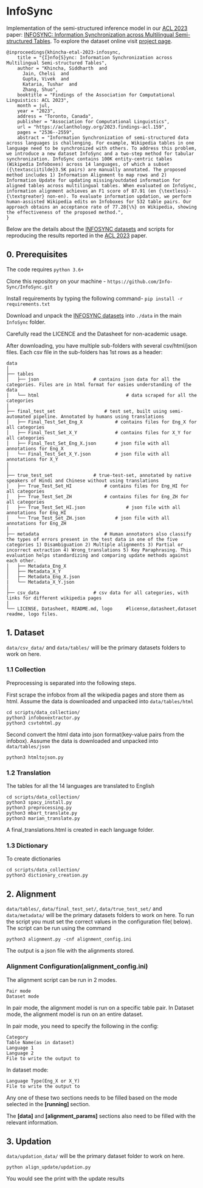 
# InfoSync
<!-- <p align="center"><img width="80%" src="logo.png" /></p> -->

Implementation of the semi-structured inference model in our [ACL 2023](https://2023.aclweb.org/) paper: [INFOSYNC: Information Synchronization across Multilingual Semi-structured Tables](https://vgupta123.github.io/docs/infosync_paper.pdf). To explore the dataset online visit [project page](https://info-sync.github.io/info-sync/).

```
@inproceedings{khincha-etal-2023-infosync,
    title = "{I}nfo{S}ync: Information Synchronization across Multilingual Semi-structured Tables",
    author = "Khincha, Siddharth  and
      Jain, Chelsi  and
      Gupta, Vivek  and
      Kataria, Tushar  and
      Zhang, Shuo",
    booktitle = "Findings of the Association for Computational Linguistics: ACL 2023",
    month = jul,
    year = "2023",
    address = "Toronto, Canada",
    publisher = "Association for Computational Linguistics",
    url = "https://aclanthology.org/2023.findings-acl.159",
    pages = "2536--2559",
    abstract = "Information Synchronization of semi-structured data across languages is challenging. For example, Wikipedia tables in one language need to be synchronized with others. To address this problem, we introduce a new dataset InfoSync and a two-step method for tabular synchronization. InfoSync contains 100K entity-centric tables (Wikipedia Infoboxes) across 14 languages, of which a subset ({\textasciitilde}3.5K pairs) are manually annotated. The proposed method includes 1) Information Alignment to map rows and 2) Information Update for updating missing/outdated information for aligned tables across multilingual tables. When evaluated on InfoSync, information alignment achieves an F1 score of 87.91 (en {\textless}-{\textgreater} non-en). To evaluate information updation, we perform human-assisted Wikipedia edits on Infoboxes for 532 table pairs. Our approach obtains an acceptance rate of 77.28{\%} on Wikipedia, showing the effectiveness of the proposed method.",
}
```

Below are the details about the [INFOSYNC datasets](https://github.com/Info-Sync/InfoSync) and scripts for reproducing the results reported in the [ACL 2023](https://2023.aclweb.org/) paper.

## 0. Prerequisites
The code requires `python 3.6+`

Clone this repository on your machine - `https://github.com/Info-Sync/InfoSync.git` 

Install requirements by typing the following command-
```pip install -r requirements.txt``` 


Download and unpack the [INFOSYNC datasets](https://github.com/Info-Sync/InfoSync) into ```./data``` in the main ```InfoSync``` folder. 

Carefully read the LICENCE and the Datasheet for non-academic usage. 

After downloading, you have multiple sub-folders with several csv/html/json files. Each csv file in the sub-folders has 1st rows as a header:

```
data
│ 
├── tables
│   ├── json				    # contains json data for all the categories. Files are in html format for easies understanding of the data
│   └── html                                # data scraped for all the categories
│
├── final_test_set		            # test set, built using semi-automated pipeline. Annotated by humans using translations
│   ├── Final_Test_Set_Eng_X 		    # contains files for Eng_X for all categories
│   ├── Final_Test_Set_X_Y 	            # contains files for X_Y for all categories
│   ├── Final_Test_Set_Eng_X.json 	    # json file with all annotations for Eng_X
│   └── Final_Test_Set_X_Y.json 	    # json file with all annotations for X_Y
│
│
├── true_test_set			    # true-test-set, annotated by native speakers of Hindi and Chinese without using translations
│   ├── True_Test_Set_HI 		    # contains files for Eng_HI for all categories
│   ├── True_Test_Set_ZH 		    # contains files for Eng_ZH for all categories
│   ├── True_Test_Set_HI.json 	            # json file with all annotations for Eng_HI
│   └── True_Test_Set_ZH.json 		    # json file with all annotations for Eng_ZH
|
├── metadata 			            # Human annotators also classify the types of errors present in the test data in one of the five categories 1) Disambiguation 2) Multiple alignments 3) Partial or incorrect extraction 4) Wrong_translations 5) Key Paraphrasing. This evaluation helps standardizing and comparing update methods against each other.
│   ├── Metadata_Eng_X 
│   ├── Metadata_X_Y						
│   ├── Metadata_Eng_X.json 							
|   └── Metadata_X_Y.json 
│   		  
├── csv_data				    # csv data for all categories, with links for different wikipedia pages
│
└── LICENSE, Datasheet, README.md, logo	    #license,datasheet,dataset readme, logo files.

```
 
## 1. Dataset
```data/csv_data/``` and ```data/tables/``` will be the primary datasets folders to work on here.

### 1.1 Collection
Preprocessing is separated into the following steps.

First scrape the infobox from all the wikipedia pages and store them as html. Assume the data is downloaded and unpacked into ```data/tables/html```

```
cd scripts/data_collection/
python3 infoboxextractor.py
python3 csvtohtml.py
```


Second convert the html data into json format(key-value pairs from the infobox). Assume the data is downloaded and unpacked into ```data/tables/json```

```
python3 htmltojson.py
```

### 1.2 Translation
The tables for all the 14 languages are translated to English

```
cd scripts/data_collection/
python3 spacy_install.py
python3 preprocessing.py
python3 mbart_translate.py
python3 marian_translate.py
```

A final_translations.html is created in each language folder.

### 1.3 Dictionary
To create dictionaries
```
cd scripts/data_collection/
python3 dictionary_creation.py
```

## 2. Alignment
```data/tables/```, ```data/final_test_set/```, ```data/true_test_set/``` and ```data/metadata/``` will be the primary datasets folders to work on here.
To run the script you must set the correct values in the configuration file( below).
The script can be run using the command
```
python3 alignment.py -cnf alignment_config.ini
```
The output is a json file with the alignments stored.

### Alignment Configuration(alignment_config.ini)

The alignment script can be run in 2 modes.
```
Pair mode
Dataset mode
```
In pair mode, the alignment model is run on a specific table pair.
In Dataset mode, the alignment model is run on an entire dataset.


In pair mode, you need to specify the following in the config:
```
Category
Table Name(as in dataset)
Language 1
Language 2
File to write the output to
```
In dataset mode:
```
Language Type(Eng_X or X_Y)
File to write the output to
```
Any one of these two sections needs to be filled based on the mode selected in the <b>[running] </b> section.

The <b>[data]</b>  and <b>[alignment_params]</b> sections also need to be filled with the relevant information.


<!-- ### 2.1 Preprocessing
Preprocessing is separated into the following steps.

First extract something out of the json files. Assume the data is downloaded and unpacked into ```data/maindata/```
```
cd scripts/preprocess/
mkdir ./../../temp
mkdir ./../../temp/data/
bash json_to_all.sh 						# comment premise types as needed

```
This might take a few minutes. You would see a ```temp/data/``` folder. ```temp/data/``` will contain sub-folders for several premise types. For example, 
```

temp/data/
│ 
└── parapremise 						# paragraph as premise
    ├── dev.tsv 						# development datasplit
    ├── test_alpha1.tsv 					# test alpha1 datasplit
    ├── test_alpha2.tsv 					# test alpha2 datasplit
    ├── test_alpha3.tsv 					# test alpha3 datasplit
    └── train.tsv 						# training datasplit

```
### 2.2 Vectorizing
Then batch examples and vectorize them:
```
cd ../roberta
mkdir ./../../temp/processed 						
bash preprocess_roberta.sh 					# comment premise types as needed

```
You would see a ```temp/processed/``` folder. ```temp/processed/``` will contain sub-folders for several premise types. For example, 
```

temp/processed/
│
└── parapremise 						# paragraph as premise
    ├── dev.pkl 						# development datasplit
    ├── test_alpha1.pkl 					# test alpha1 datasplit
    ├── test_alpha2.pkl 					# test alpha2 datasplit
    ├── test_alpha3.pkl 					# test alpha3 datasplit
    └── train.pkl 						# training datasplit

```
## 2.3 Training and Prediction
For training and prediction on the RoBERTa baseline look at ```.\scripts\roberta\classifier.sh```:
```
example argument in train_classifier

python3 classifier.py \
	--mode "train" \
	--epochs 10 \
	--batch_size 8 \
	--in_dir "./../../temp/processed/parapremise/" \
	--model_type "roberta-large" \
	--model_dir "./../../temp/models/parapremise1/" \
	--model_name "model_6_0.7683333333333333" \
	--save_dir "./../../temp/models/" \
	--save_folder "parapremise1/" \
	--nooflabels 3 \
	--save_enable 0 \
	--eval_splits dev test_alpha1\
	--seed 13 \
	--parallel 0

important argument details which could be reset as needed for training and prediction

-- mode: set "train" for training, set "test" for prediction
-- epochs: set training epochs number (only used while training, i.e., model is "train")
-- batch_size: set batch size for training (only used while training)
-- in_dir: set as preprocessed directory name, i.e., a folder named in temp/processed/ . Use this for setting the appropriate premise type. (only used while training, i.e., model is "train") 
-- model_type: A string which determines which model will be used for training/evaluating. The value should be one of the classes mentioned on the Huggingface transformers website - https://huggingface.co/transformers/pretrained_models.html
-- model_dir: use the model directory containing the train model (only used while prediction, i.e., model is "test")
-- model_name: model finename usually is in format 'model_<batch_number>_<dev_accuracy>' (only used while prediction, i.e., model is "test")
-- save_folder: name the primary models directory appropriately as ./../.../temp/models/ (only used while training i.e., model is "train")
-- save_dir: name the primary models directory appropriately, usually same as the in_dir final directory (only used while training, i.e., model is "train")
-- nooflabels: set as 3 as three labels entailment, neutral and contradiction)
-- save_enable: set as 1 to save prediction files as predict_<datsetname>.json in model_dir. json contains accuracy, predicted label and gold label (in the same sequence order as the dataset set tsv in temp/data/)  (only used while prediction, i.e., model is "test")
-- eval-splits: ' '  separated datasplits names [dev, test_alpha1, test_alpha2, test_alpha3] (only used while prediction, i.e., model is "test")
-- seed: set a particular seed
-- parallel:  for a single GPU, 1 for multiple GPUs (used when training large data, use the same flag at both predictions and train time)

```
After training you would see a ```temp/models/``` folder. ```temp/models/``` will contain sub-folders for several premise types. Furthermore, prediction would create ```predict_<split>.json``` files. For example, 
```

temp/models/
│
└── parapremise 						# paragraph as premise
    ├── model_<epoch_no>_<dev_accuracy> 			# save models after every epoch
    ├── scores_<epoch_no>_dev.json  				# development prediction json results
    ├── scores_<epoch_no>_test.json				# test alpha1 prediction json results
    └── predict_<split>.json 					# prediction json (when predicting with argument "-- save_enable" set to 1)

```

For prediction on INFOTABS with SNLI and MNLI datasets train RoBerta models. Do the following
```
1. download pre-train snli/mnli models and put them in ```temp/models/``` under snli/mnli folders
2. modify the arguments "-- mode" t0 "test", "moder_dir" to "./../../temp/models/snli/" for snli and  "moder_dir" to "./../../temp/models/mnli/" for mnli, "model_name" is set to appropriate downloaded model name for snli/mnli, "parallel" to 0/1 as per earlier instructions, "in_dir" as per premise type in classifier.sh

```

For evaluation on metrics other than accuracy, such as F1-score, use the scikit-learn metrics functions with arguments as "predict" and "gold" lists from the predicted jsons. -->

## 3. Updation
```data/updation_data/``` will be the primary dataset folder to work on here.

```
python align_update/updation.py
```
You would see the print with the update results
